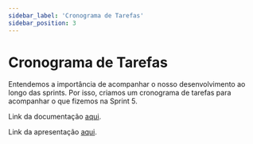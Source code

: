 ```yaml
---
sidebar_label: 'Cronograma de Tarefas'
sidebar_position: 3
---
```


# Cronograma de Tarefas

Entendemos a importância de acompanhar o nosso desenvolvimento ao longo das sprints. Por isso, criamos um cronograma de tarefas para acompanhar o que fizemos na Sprint 5.

<!-- ![Cronograma](../../static/img/cronograma-de-tarefas.png) -->

Link da documentação [aqui](https://docs.google.com/spreadsheets/d/1smV73u1qZ7eSG3aMhVh5LzWJFLc1FXsGYVfr9HhOsvc/edit#gid=0). 

Link da apresentação [aqui](https://prezi.com/view/gFBdnDJokrBW0yBZHflr/).